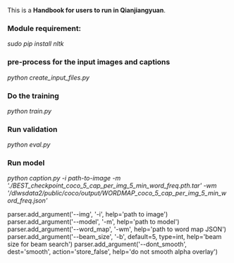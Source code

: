 This is a **Handbook for users to run in Qianjiangyuan**.

### Module requirement:  
*sudo pip install nltk*

### pre-process for the input images and captions 
*python create_input_files.py*

### Do the training 
*python train.py*

### Run validation
*python eval.py*

### Run model
*python caption.py -i path-to-image -m './BEST_checkpoint_coco_5_cap_per_img_5_min_word_freq.pth.tar'
-wm '/dlwsdata2/public/coco/output/WORDMAP_coco_5_cap_per_img_5_min_word_freq.json'*

parser.add_argument('--img', '-i', help='path to image')
    parser.add_argument('--model', '-m', help='path to model')
    parser.add_argument('--word_map', '-wm', help='path to word map JSON')
    parser.add_argument('--beam_size', '-b', default=5, type=int, help='beam size for beam search')
    parser.add_argument('--dont_smooth', dest='smooth', action='store_false', help='do not smooth alpha overlay')
